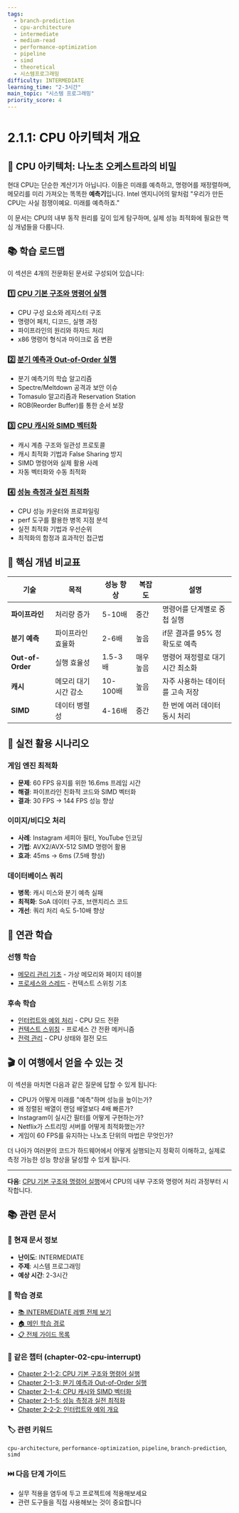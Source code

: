 ```yaml
---
tags:
  - branch-prediction
  - cpu-architecture
  - intermediate
  - medium-read
  - performance-optimization
  - pipeline
  - simd
  - theoretical
  - 시스템프로그래밍
difficulty: INTERMEDIATE
learning_time: "2-3시간"
main_topic: "시스템 프로그래밍"
priority_score: 4
---
```


# 2.1.1: CPU 아키텍처 개요

## 🎯 CPU 아키텍처: 나노초 오케스트라의 비밀

현대 CPU는 단순한 계산기가 아닙니다. 이들은 미래를 예측하고, 명령어를 재정렬하며, 메모리를 미리 가져오는 똑똑한 **예측기**입니다. Intel 엔지니어의 말처럼 "우리가 만든 CPU는 사실 점쟁이예요. 미래를 예측하죠."

이 문서는 CPU의 내부 동작 원리를 깊이 있게 탐구하며, 실제 성능 최적화에 필요한 핵심 개념들을 다룹니다.

## 📚 학습 로드맵

이 섹션은 4개의 전문화된 문서로 구성되어 있습니다:

### 1️⃣ [CPU 기본 구조와 명령어 실행](./02-01-02-cpu-fundamentals.md)

- CPU 구성 요소와 레지스터 구조
- 명령어 페치, 디코드, 실행 과정
- 파이프라인의 원리와 하자드 처리
- x86 명령어 형식과 마이크로 옵 변환

### 2️⃣ [분기 예측과 Out-of-Order 실행](./02-01-03-prediction-ooo.md)

- 분기 예측기의 학습 알고리즘
- Spectre/Meltdown 공격과 보안 이슈
- Tomasulo 알고리즘과 Reservation Station
- ROB(Reorder Buffer)를 통한 순서 보장

### 3️⃣ [CPU 캐시와 SIMD 벡터화](./02-01-04-cache-simd.md)

- 캐시 계층 구조와 일관성 프로토콜
- 캐시 최적화 기법과 False Sharing 방지
- SIMD 명령어와 실제 활용 사례
- 자동 벡터화와 수동 최적화

### 4️⃣ [성능 측정과 실전 최적화](./02-01-05-performance-optimization.md)

- CPU 성능 카운터와 프로파일링
- perf 도구를 활용한 병목 지점 분석
- 실전 최적화 기법과 우선순위
- 최적화의 함정과 효과적인 접근법

## 🎯 핵심 개념 비교표

| 기술 | 목적 | 성능 향상 | 복잡도 | 설명 |
|------|------|----------|--------|------|
| **파이프라인** | 처리량 증가 | 5-10배 | 중간 | 명령어를 단계별로 중첩 실행 |
| **분기 예측** | 파이프라인 효율화 | 2-6배 | 높음 | if문 결과를 95% 정확도로 예측 |
| **Out-of-Order** | 실행 효율성 | 1.5-3배 | 매우 높음 | 명령어 재정렬로 대기시간 최소화 |
| **캐시** | 메모리 대기시간 감소 | 10-100배 | 높음 | 자주 사용하는 데이터를 고속 저장 |
| **SIMD** | 데이터 병렬성 | 4-16배 | 중간 | 한 번에 여러 데이터 동시 처리 |

## 🚀 실전 활용 시나리오

### 게임 엔진 최적화

- **문제**: 60 FPS 유지를 위한 16.6ms 프레임 시간
- **해결**: 파이프라인 친화적 코드와 SIMD 벡터화
- **결과**: 30 FPS → 144 FPS 성능 향상

### 이미지/비디오 처리

- **사례**: Instagram 세피아 필터, YouTube 인코딩
- **기법**: AVX2/AVX-512 SIMD 명령어 활용
- **효과**: 45ms → 6ms (7.5배 향상)

### 데이터베이스 쿼리

- **병목**: 캐시 미스와 분기 예측 실패
- **최적화**: SoA 데이터 구조, 브랜치리스 코드
- **개선**: 쿼리 처리 속도 5-10배 향상

## 🔗 연관 학습

### 선행 학습

- [메모리 관리 기초](../chapter-03-memory-system/) - 가상 메모리와 페이지 테이블
- [프로세스와 스레드](../chapter-01-process-thread/) - 컨텍스트 스위칭 기초

### 후속 학습  

- [인터럽트와 예외 처리](./02-02-02-interrupt-exception.md) - CPU 모드 전환
- [컨텍스트 스위칭](./02-03-03-context-switching.md) - 프로세스 간 전환 메커니즘
- [전력 관리](./02-05-02-power-management.md) - CPU 상태와 절전 모드

## 🎬 이 여행에서 얻을 수 있는 것

이 섹션을 마치면 다음과 같은 질문에 답할 수 있게 됩니다:

- CPU가 어떻게 미래를 "예측"하며 성능을 높이는가?
- 왜 정렬된 배열이 랜덤 배열보다 4배 빠른가?
- Instagram이 실시간 필터를 어떻게 구현하는가?
- Netflix가 스트리밍 서버를 어떻게 최적화했는가?
- 게임이 60 FPS를 유지하는 나노초 단위의 마법은 무엇인가?

더 나아가 여러분의 코드가 하드웨어에서 어떻게 실행되는지 정확히 이해하고, 실제로 측정 가능한 성능 향상을 달성할 수 있게 됩니다.

---

**다음**: [CPU 기본 구조와 명령어 실행](./02-01-02-cpu-fundamentals.md)에서 CPU의 내부 구조와 명령어 처리 과정부터 시작합니다.

## 📚 관련 문서

### 📖 현재 문서 정보

- **난이도**: INTERMEDIATE
- **주제**: 시스템 프로그래밍
- **예상 시간**: 2-3시간

### 🎯 학습 경로

- [📚 INTERMEDIATE 레벨 전체 보기](../learning-paths/intermediate/)
- [🏠 메인 학습 경로](../learning-paths/)
- [📋 전체 가이드 목록](../README.md)

### 📂 같은 챕터 (chapter-02-cpu-interrupt)

- [Chapter 2-1-2: CPU 기본 구조와 명령어 실행](./02-01-02-cpu-fundamentals.md)
- [Chapter 2-1-3: 분기 예측과 Out-of-Order 실행](./02-01-03-prediction-ooo.md)
- [Chapter 2-1-4: CPU 캐시와 SIMD 벡터화](./02-01-04-cache-simd.md)
- [Chapter 2-1-5: 성능 측정과 실전 최적화](./02-01-05-performance-optimization.md)
- [Chapter 2-2-2: 인터럽트와 예외 개요](./02-02-02-interrupt-exception.md)

### 🏷️ 관련 키워드

`cpu-architecture`, `performance-optimization`, `pipeline`, `branch-prediction`, `simd`

### ⏭️ 다음 단계 가이드

- 실무 적용을 염두에 두고 프로젝트에 적용해보세요
- 관련 도구들을 직접 사용해보는 것이 중요합니다
